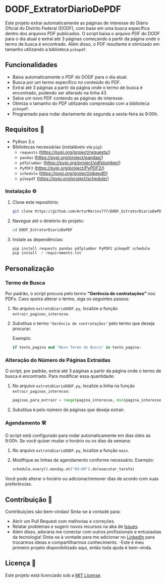 # DODF_ExtratorDiarioDePDF

Este projeto extrai automaticamente as páginas de interesse do Diário Oficial do Distrito Federal (DODF), com base em uma busca específica dentro dos arquivos PDF publicados. O script baixa o arquivo PDF do DODF para o dia atual e extrai até 3 páginas começando a partir da página onde o termo de busca é encontrado. Além disso, o PDF resultante é otimizado em tamanho utilizando a biblioteca `pikepdf`.

## Funcionalidades

- Baixa automaticamente o PDF do DODF para o dia atual.
- Busca por um termo específico no conteúdo do PDF.
- Extrai até 3 páginas a partir da página onde o termo de busca é encontrado, podendo ser alterado na linha 43.
- Salva um novo PDF contendo as páginas de interesse.
- Otimiza o tamanho do PDF utilizando compressão com a biblioteca `pikepdf`.
- Programado para rodar diariamente de segunda a sexta-feira às 9:00h.

## Requisitos 🔧

- Python 3.x
- Bibliotecas necessárias (instaláveis via `pip`):
  - `requests` (https://pypi.org/project/requests/)
  - `pandas` (https://pypi.org/project/pandas/)
  - `pdfplumber` (https://pypi.org/project/pdfplumber/)
  - `PyPDF2` (https://pypi.org/project/PyPDF2/)
  - `schedule` (https://pypi.org/project/pikepdf/)
  - `pikepdf` (https://pypi.org/project/schedule/)

### Instalação ⚙️

1. Clone este repositório:
   ```bash
   git clone https://github.com/ArturMarins777/DODF_ExtratorDiarioDePDF.git

2. Navegue até o diretório do projeto:
   ```bash
   cd DODF_ExtratorDiarioDePDF

3. Instale as dependências:
   ```bash
   pip install requests pandas pdfplumber PyPDF2 pikepdf schedule
   pip install -r requirements.txt

## Personalização

### Termo de Busca

Por padrão, o script procura pelo termo **"Gerência de contratações"** nos PDFs. Caso queira alterar o termo, siga os seguintes passos:

1. No arquivo `extratoDiarioDODF.py`, localize a função `extrair_paginas_interesse`.
2. Substitua o termo `"Gerência de contratações"` pelo termo que deseja procurar.

    Exemplo:

    ```python
    if texto_pagina and "Novo Termo de Busca" in texto_pagina:
    ```

### Alteração do Número de Páginas Extraídas

O script, por padrão, extrai até 3 páginas a partir da página onde o termo de busca é encontrado. Para modificar essa quantidade:

1. No arquivo `extratoDiarioDODF.py`, localize a linha na função `extrair_paginas_interesse`:

    ```python
    paginas_para_extrair = range(pagina_interesse, min(pagina_interesse + N, num_paginas))
    ```

2. Substitua `N` pelo número de páginas que deseja extrair.

### Agendamento 🛠️

O script está configurado para rodar automaticamente em dias úteis às 9:00h. Se você quiser mudar o horário ou os dias da semana:

1. No arquivo `extratoDiarioDODF.py`, localize a função `main`.
2. Modifique as linhas de agendamento conforme necessário. Exemplo:

    ```python
    schedule.every().monday.at("09:00").do(executar_tarefa)
    ```

Você pode alterar o horário ou adicionar/remover dias de acordo com suas preferências.

## Contribuição 🤝

Contribuições são bem-vindas! Sinta-se à vontade para:

- Abrir um Pull Request com melhorias e correções.
- Relatar problemas e sugerir novos recursos na aba de [Issues](https://github.com/DODF_ExtratorDiarioDePDF/issues).
- Além disso, adoraria me conectar com outros profissionais e entusiastas da tecnologia! Sinta-se à vontade para me adicionar no [LinkedIn](https://www.linkedin.com/in/arturmarins/) para trocarmos ideias e compartilharmos conhecimento.
-Este é meu primeiro projeto disponibilizado aqui, então toda ajuda é bem-vinda.

## Licença 📜

Este projeto está licenciado sob a [MIT License](LICENSE).

